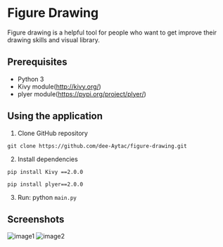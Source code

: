 # Figure Drawing
Figure drawing is a helpful tool for people who want to get improve their drawing skills and visual library. 

## Prerequisites
* Python 3
* Kivy module(http://kivy.org/)
* plyer module(https://pypi.org/project/plyer/)


## Using the application
1. Clone GitHub repository

```
git clone https://github.com/dee-Aytac/figure-drawing.git
```

2. Install dependencies 
``` 
pip install Kivy ==2.0.0
```
``` 
pip install plyer==2.0.0
```

3. Run: python ``` main.py ```




## Screenshots
![image1](https://i.imgur.com/4PCTMTV.png)
![image2](https://i.imgur.com/tKe137X.png)
